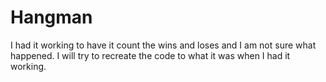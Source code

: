# Hangman

I had it working to have it count the wins and loses and I am not sure what happened. I will try to recreate the code to what it was when I had it working. 
